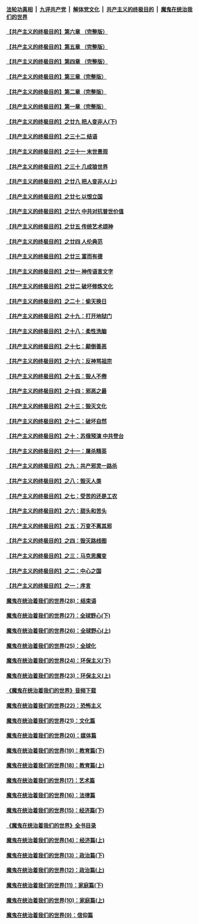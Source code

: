 ####  [法轮功真相](../../../../basic/blob/master/README.md?t=05220702) &nbsp;|&nbsp; [九评共产党](../../../../9ping.md/blob/master/README.md?t=05220702) &nbsp;|&nbsp; [解体党文化](../../../../jtdwh.md/blob/master/README.md?t=05220702)  &nbsp;|&nbsp; [共产主义的终极目的](../../../../gczydzjmd.md/blob/master/README.md?t=05220702) &nbsp;|&nbsp; [魔鬼在统治我们的世界](../../../../mgztzwmdsj.md/blob/master/README.md?t=05220702) 

#### [【共产主义的终极目的】第六章 （完整版）](../pages/nsc422/n11428913.md?t=05220702) 

#### [【共产主义的终极目的】第五章 （完整版）](../pages/nsc422/n11428912.md?t=05220702) 

#### [【共产主义的终极目的】第四章 （完整版）](../pages/nsc422/n11428907.md?t=05220702) 

#### [【共产主义的终极目的】第三章（完整版）](../pages/nsc422/n11428848.md?t=05220702) 

#### [【共产主义的终极目的】第二章（完整版）](../pages/nsc422/n11428831.md?t=05220702) 

#### [【共产主义的终极目的】第一章（完整版）](../pages/nsc422/n11417651.md?t=05220702) 

#### [【共产主义的终极目的】之廿九 把人变非人(下)](../pages/nsc422/n11344140.md?t=05220702) 

#### [【共产主义的终极目的】之三十二 结语](../pages/nsc422/n11360535.md?t=05220702) 

#### [【共产主义的终极目的】之三十一 末世景观](../pages/nsc422/n11351129.md?t=05220702) 

#### [【共产主义的终极目的】之三十 几成狼世界](../pages/nsc422/n11348280.md?t=05220702) 

#### [【共产主义的终极目的】之廿八 把人变非人(上)](../pages/nsc422/n11340492.md?t=05220702) 

#### [【共产主义的终极目的】之廿七 以恨立国](../pages/nsc422/n11336944.md?t=05220702) 

#### [【共产主义的终极目的】之廿六 中共对抗普世价值](../pages/nsc422/n11324785.md?t=05220702) 

#### [【共产主义的终极目的】之廿五 传统艺术颂神](../pages/nsc422/n11296396.md?t=05220702) 

#### [【共产主义的终极目的】之廿四 人伦典范](../pages/nsc422/n11296397.md?t=05220702) 

#### [【共产主义的终极目的】之廿三 富而有德](../pages/nsc422/n11283598.md?t=05220702) 

#### [【共产主义的终极目的】之廿一 神传语言文字](../pages/nsc422/n11263265.md?t=05220702) 

#### [【共产主义的终极目的】之廿二 破坏修炼文化](../pages/nsc422/n11245728.md?t=05220702) 

#### [【共产主义的终极目的】之二十：偷天换日](../pages/nsc422/n11238846.md?t=05220702) 

#### [【共产主义的终极目的】之十九：打开地狱门](../pages/nsc422/n11206376.md?t=05220702) 

#### [【共产主义的终极目的】之十八：柔性洗脑](../pages/nsc422/n11199994.md?t=05220702) 

#### [【共产主义的终极目的】之十七：颠倒善恶](../pages/nsc422/n11179782.md?t=05220702) 

#### [【共产主义的终极目的】之十六：反神骂祖宗](../pages/nsc422/n11166798.md?t=05220702) 

#### [【共产主义的终极目的】之十五：毁人不倦](../pages/nsc422/n11166792.md?t=05220702) 

#### [【共产主义的终极目的】之十四：邪恶之最](../pages/nsc422/n11150249.md?t=05220702) 

#### [【共产主义的终极目的】之十三：毁灭文化](../pages/nsc422/n11135227.md?t=05220702) 

#### [【共产主义的终极目的】之十二：破坏自然](../pages/nsc422/n11135214.md?t=05220702) 

#### [【共产主义的终极目的】之十：苏俄预演 中共登台](../pages/nsc422/n11118424.md?t=05220702) 

#### [【共产主义的终极目的】之十一：屠杀精英](../pages/nsc422/n11118442.md?t=05220702) 

#### [【共产主义的终极目的】之九：共产邪灵一路杀](../pages/nsc422/n11114139.md?t=05220702) 

#### [【共产主义的终极目的】之八：毁灭人类](../pages/nsc422/n11108503.md?t=05220702) 

#### [【共产主义的终极目的】之七：受苦的还是工农](../pages/nsc422/n11101809.md?t=05220702) 

#### [【共产主义的终极目的】之六：甜头和苦头](../pages/nsc422/n11096971.md?t=05220702) 

#### [【共产主义的终极目的】之五：万变不离其邪](../pages/nsc422/n11091285.md?t=05220702) 

#### [【共产主义的终极目的】之四：毁灭路线图](../pages/nsc422/n11086284.md?t=05220702) 

#### [【共产主义的终极目的】之三：马克思魔变](../pages/nsc422/n11061941.md?t=05220702) 

#### [【共产主义的终极目的】之二：中心之国](../pages/nsc422/n11047728.md?t=05220702) 

#### [【共产主义的终极目的】之一：序言](../pages/nsc422/n11086077.md?t=05220702) 

#### [魔鬼在统治着我们的世界(28)：结束语](../pages/nsc422/n10936246.md?t=05220702) 

#### [魔鬼在统治着我们的世界(27)：全球野心(下)](../pages/nsc422/n10928319.md?t=05220702) 

#### [魔鬼在统治着我们的世界(26)：全球野心(上)](../pages/nsc422/n10900318.md?t=05220702) 

#### [魔鬼在统治着我们的世界(25)：全球化](../pages/nsc422/n10788205.md?t=05220702) 

#### [魔鬼在统治着我们的世界(24)：环保主义(下)](../pages/nsc422/n10695307.md?t=05220702) 

#### [魔鬼在统治着我们的世界(23)：环保主义(上)](../pages/nsc422/n10688613.md?t=05220702) 

#### [《魔鬼在统治着我们的世界》音频下载](../pages/nsc422/n10635553.md?t=05220702) 

#### [魔鬼在统治着我们的世界(22)：恐怖主义](../pages/nsc422/n10614727.md?t=05220702) 

#### [魔鬼在统治着我们的世界(21)：文化篇](../pages/nsc422/n10597706.md?t=05220702) 

#### [魔鬼在统治着我们的世界(20)：媒体篇](../pages/nsc422/n10586579.md?t=05220702) 

#### [魔鬼在统治着我们的世界(19)：教育篇(下)](../pages/nsc422/n10564808.md?t=05220702) 

#### [魔鬼在统治着我们的世界(18)：教育篇(上)](../pages/nsc422/n10526970.md?t=05220702) 

#### [魔鬼在统治着我们的世界(17)：艺术篇](../pages/nsc422/n10499093.md?t=05220702) 

#### [魔鬼在统治着我们的世界(16)：法律篇](../pages/nsc422/n10485969.md?t=05220702) 

#### [魔鬼在统治着我们的世界(15)：经济篇(下)](../pages/nsc422/n10469975.md?t=05220702) 

#### [《魔鬼在统治着我们的世界》全书目录](../pages/nsc422/n10464261.md?t=05220702) 

#### [魔鬼在统治着我们的世界(14)：经济篇(上)](../pages/nsc422/n10457370.md?t=05220702) 

#### [魔鬼在统治着我们的世界(13)：政治篇(下)](../pages/nsc422/n10448270.md?t=05220702) 

#### [魔鬼在统治着我们的世界(12)：政治篇(上)](../pages/nsc422/n10444576.md?t=05220702) 

#### [魔鬼在统治着我们的世界(11)：家庭篇(下)](../pages/nsc422/n10440961.md?t=05220702) 

#### [魔鬼在统治着我们的世界(10)：家庭篇(上)](../pages/nsc422/n10435448.md?t=05220702) 

#### [魔鬼在统治着我们的世界(9)：信仰篇](../pages/nsc422/n10432159.md?t=05220702) 

